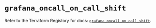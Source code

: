# `grafana_oncall_on_call_shift`

Refer to the Terraform Registory for docs: [`grafana_oncall_on_call_shift`](https://registry.terraform.io/providers/grafana/grafana/3.16.0/docs/resources/oncall_on_call_shift).
